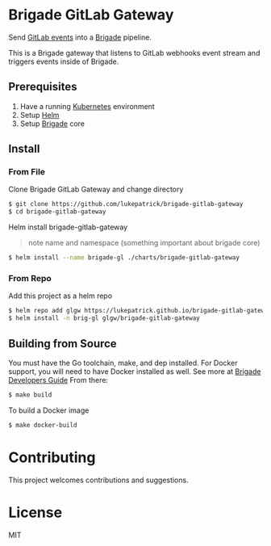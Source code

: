 # Brigade GitLab Gateway

Send [GitLab events](https://gitlab.com/help/user/project/integrations/webhooks) into a [Brigade](https://github.com/Azure/brigade) pipeline. 

This is a Brigade gateway that listens to GitLab webhooks event stream and triggers events inside of Brigade.

## Prerequisites

1. Have a running [Kubernetes](https://kubernetes.io/docs/setup/) environment
2. Setup [Helm](https://github.com/kubernetes/helm)
3. Setup [Brigade](https://github.com/Azure/brigade) core

## Install

### From File
Clone Brigade GitLab Gateway and change directory
```bash
$ git clone https://github.com/lukepatrick/brigade-gitlab-gateway
$ cd brigade-gitlab-gateway
```
Helm install brigade-gitlab-gateway
> note name and namespace (something important about brigade core)
```bash
$ helm install --name brigade-gl ./charts/brigade-gitlab-gateway
```

### From Repo
Add this project as a helm repo

```bash
$ helm repo add glgw https://lukepatrick.github.io/brigade-gitlab-gateway
$ helm install -n brig-gl glgw/brigade-gitlab-gateway
```

## Building from Source
You must have the Go toolchain, make, and dep installed. For Docker support, you will need to have Docker installed as well. 
See more at [Brigade Developers Guide](https://github.com/Azure/brigade/blob/master/docs/topics/developers.md) 
From there:

```bash
$ make build
```
To build a Docker image
```bash
$ make docker-build
```

# Contributing

This project welcomes contributions and suggestions.

# License

MIT